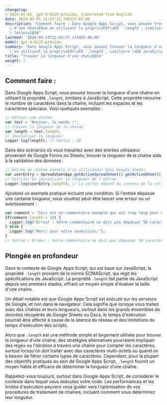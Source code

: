 ```yaml
---
changelog:
- 2024-02-01, gpt-4-0125-preview, translated from English
date: 2024-02-01 21:53:25.748322-07:00
description: "Comment faire : Dans Google Apps Script, vous pouvez trouver la longueur\
  \ d'une cha\xEEne en utilisant la propri\xE9t\xE9 `.length`, similaire \xE0 JavaScript.\
  \ Cette\u2026"
lastmod: '2024-03-13T22:44:57.174455-06:00'
model: gpt-4-0125-preview
summary: "Dans Google Apps Script, vous pouvez trouver la longueur d'une cha\xEEne\
  \ en utilisant la propri\xE9t\xE9 `.length`, similaire \xE0 JavaScript."
title: "Trouver la longueur d'une cha\xEEne"
weight: 7
---
```


## Comment faire :
Dans Google Apps Script, vous pouvez trouver la longueur d'une chaîne en utilisant la propriété `.length`, similaire à JavaScript. Cette propriété retourne le nombre de caractères dans la chaîne, incluant les espaces et les caractères spéciaux. Voici quelques exemples :

```javascript
// Définir une chaîne
var text = "Bonjour, le monde !";
// Trouver la longueur de la chaîne
var length = text.length;
// Journaliser la longueur
Logger.log(length); // Sortie : 18
```

Dans des scénarios où vous travaillez avec des entrées utilisateur provenant de Google Forms ou Sheets, trouver la longueur de la chaîne aide à la validation des données :

```javascript
// Entrée de chaîne exemple d'un utilisateur dans Google Sheets
var userEntry = SpreadsheetApp.getActiveSpreadsheet().getActiveSheet().getRange("A1").getValue();
// Calculer et journaliser la longueur de l'entrée
Logger.log(userEntry.length); // La sortie dépend du contenu de la cellule A1
```

Ajoutons un exemple pratique incluant une condition. Si l'entrée dépasse une certaine longueur, vous voudrez peut-être lancer une erreur ou un avertissement :

```javascript
var comment = "Ceci est un commentaire exemple qui est trop long pour notre base de données.";
if(comment.length > 50) {
  Logger.log("Erreur : Votre commentaire ne doit pas dépasser 50 caractères.");
} else {
  Logger.log("Merci pour votre soumission.");
}
// Sortie : Erreur : Votre commentaire ne doit pas dépasser 50 caractères.
```

## Plongée en profondeur
Dans le contexte de Google Apps Script, qui est basé sur JavaScript, la propriété `.length` provient de la norme ECMAScript, qui régit les spécifications de JavaScript. La propriété `.length` fait partie de JavaScript depuis ses premiers stades, offrant un moyen simple d'évaluer la taille d'une chaîne.

Un détail notable est que Google Apps Script est exécuté sur les serveurs de Google, et non dans le navigateur. Cela signifie que lorsque vous traitez avec des chaînes et leurs longueurs, surtout dans les grands ensembles de données récupérés de Google Sheets ou Docs, le temps d'exécution pourrait être affecté à cause de la latence du réseau et des limitations du temps d'exécution des scripts.

Alors que `.length` est une méthode simple et largement utilisée pour trouver la longueur d’une chaîne, des stratégies alternatives pourraient impliquer des regex ou l'itération à travers une chaîne pour compter les caractères, surtout lorsqu'on doit traiter avec des caractères multi-octets ou quand on a besoin de filtrer certains types de caractères. Cependant, pour la plupart des objectifs pratiques au sein de Google Apps Script, `.length` fournit un moyen fiable et efficace de déterminer la longueur d’une chaîne.

Rappelez-vous toujours, surtout dans Google Apps Script, de considérer le contexte dans lequel vous exécutez votre code. Les performances et les limites d'exécution peuvent vous guider vers l'optimisation de vos procédures de traitement de chaînes, incluant comment vous déterminez leur longueur.
